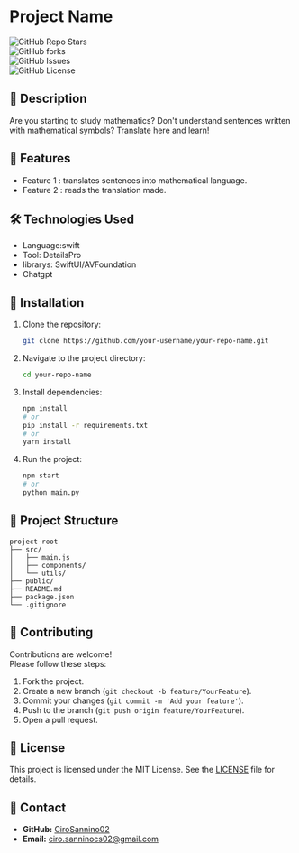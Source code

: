 
# Project Name

![GitHub Repo Stars](https://img.shields.io/github/stars/your-username/your-repo-name?style=social)  
![GitHub forks](https://img.shields.io/github/forks/your-username/your-repo-name?style=social)  
![GitHub Issues](https://img.shields.io/github/issues/your-username/your-repo-name)  
![GitHub License](https://img.shields.io/github/license/your-username/your-repo-name)  

## 📖 Description

Are you starting to study mathematics? 
Don't understand sentences written with mathematical symbols? 
Translate here and learn!

## 🚀 Features

- Feature 1 : translates sentences into mathematical language.
- Feature 2 : reads the translation made.

## 🛠️ Technologies Used

- Language:swift 
- Tool: DetailsPro
- librarys: SwiftUI/AVFoundation  
- Chatgpt

## 🔧 Installation

1. Clone the repository:  
   ```bash
   git clone https://github.com/your-username/your-repo-name.git
   ```
2. Navigate to the project directory:  
   ```bash
   cd your-repo-name
   ```
3. Install dependencies:  
   ```bash
   npm install  
   # or  
   pip install -r requirements.txt  
   # or  
   yarn install
   ```
4. Run the project:  
   ```bash
   npm start  
   # or  
   python main.py  
   ```

## 📂 Project Structure

```plaintext
project-root
├── src/
│   ├── main.js
│   ├── components/
│   └── utils/
├── public/
├── README.md
├── package.json
└── .gitignore
```

## 🌟 Contributing

Contributions are welcome!  
Please follow these steps:  

1. Fork the project.  
2. Create a new branch (`git checkout -b feature/YourFeature`).  
3. Commit your changes (`git commit -m 'Add your feature'`).  
4. Push to the branch (`git push origin feature/YourFeature`).  
5. Open a pull request.

## 📝 License

This project is licensed under the MIT License. See the [LICENSE](LICENSE) file for details.

## 💬 Contact

- **GitHub:** [CiroSannino02](https://github.com/CiroSannino02)  
- **Email:** ciro.sanninocs02@gmail.com  
